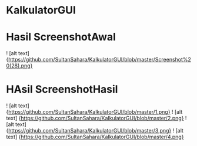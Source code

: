 # KalkulatorGUI
# Hasil ScreenshotAwal
! [alt text] {https://github.com/SultanSahara/KalkulatorGUI/blob/master/Screenshot%20(28).png}
# HAsil ScreenshotHasil
! [alt text] {https://github.com/SultanSahara/KalkulatorGUI/blob/master/1.png}
! [alt text] {https://github.com/SultanSahara/KalkulatorGUI/blob/master/2.png}
! [alt text] {https://github.com/SultanSahara/KalkulatorGUI/blob/master/3.png}
! [alt text] {https://github.com/SultanSahara/KalkulatorGUI/blob/master/4.png}
